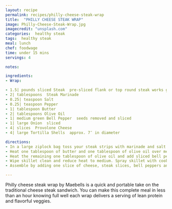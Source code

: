 ```yaml
---
layout: recipe
permalink: recipes/philly-cheese-steak-wrap
title:  "PHILLY CHEESE STEAK WRAP"
image: Philly-Cheese-Steak-Wrap.jpg
imagecredit: "unsplash.com"
categories:  healthy steak
tags:  healthy steak
meal: lunch
chef: foodwage
time: under 15 mins
servings: 4

notes:

ingredients:
- Wrap:

- 1.5| pounds sliced Steak  pre-sliced flank or top round steak works great
- 2| tablespoons  Steak Marinade
- 0.25| teaspoon Salt
- 0.25| teaspoon Pepper
- 1| tablespoon Butter
- 2| tablespoons Olive Oil
- 1| medium green Bell Pepper  seeds removed and sliced
- 1| large Onion  sliced
- 4| slices  Provolone Cheese
- 4| large Tortilla Shells  approx. 7″ in diameter

directions:
- In a large ziplock bag toss your steak strips with marinade and salt and pepper.
- Heat one tablespoon of butter and one tablespoon of olive oil over medium high heat. Place steak strips in skillet. Let the steak cook without stirring for 2 to 3 minutes to get a good color. Stir steak and cook 2 to 3 minutes more, remove from skillet and set aside.
- Heat the remaining one tablespoon of olive oil and add sliced bell pepper and onion. Let cook, stirring occasinally for approximately 5 minutes or until tender.
- Wipe skillet clean and reduce heat to medium. Spray skillet with cooking oil and heat tortillas one at a time just until lightly brown and easily flexible.
- Assemble by adding one slice of cheese, steak slices, bell peppers and onions on each tortilla, wrap tightly. Slice and serve.

---
```


Philly cheese steak wrap by Maebells is a quick and portable take on the traditional cheese steak sandwich. You can make this complete meal in less than an hour knowing full well each wrap delivers a serving of lean protein and flavorful veggies.